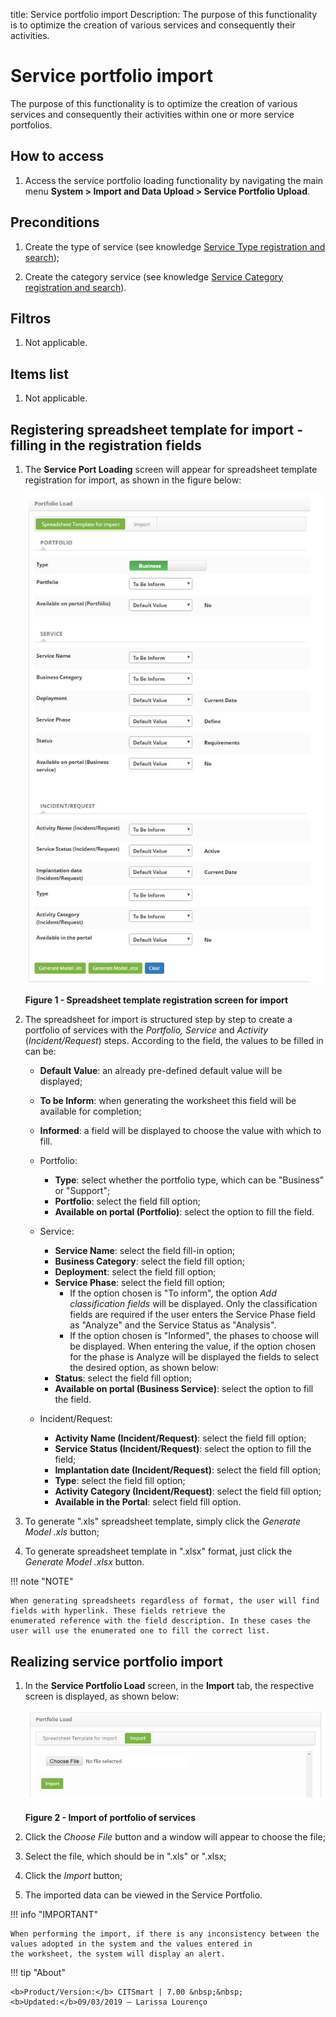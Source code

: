 title: Service portfolio import
Description: The purpose of this functionality is to optimize the creation of various services and consequently their activities.
# Service portfolio import

The purpose of this functionality is to optimize the creation of various services and consequently their activities within one or 
more service portfolios.

How to access
-----------------

1. Access the service portfolio loading functionality by navigating the main menu 
**System > Import and Data Upload > Service Portfolio Upload**.

Preconditions
----------------

1. Create the type of service (see knowledge [Service Type registration and search](/en-us/citsmart-platform-7/processes/portfolio-and-catalog/type-service.html));

2. Create the category service (see knowledge [Service Category registration and search](/en-us/citsmart-platform-7/processes/portfolio-and-catalog/service-category.html)).

Filtros
---------

1. Not applicable.

Items list
-------------------

1. Not applicable.

Registering spreadsheet template for import - filling in the registration fields
---------------------------------------------------------------------------------------

1. The **Service Port Loading** screen will appear for spreadsheet template registration for import, as shown in the figure below:

    ![Entry](images/portfolio.img1.jpg)
    
    **Figure 1 - Spreadsheet template registration screen for import**
    
2. The spreadsheet for import is structured step by step to create a portfolio of services with the *Portfolio, Service* and *Activity* (*Incident/Request*) steps. According to the field, the values to be filled in can be:

    - **Default Value**: an already pre-defined default value will be displayed;
    - **To be Inform**: when generating the worksheet this field will be available for completion;
    - **Informed**: a field will be displayed to choose the value with which to fill.
    
    - Portfolio:
        - **Type**: select whether the portfolio type, which can be "Business" or "Support";
        - **Portfolio**: select the field fill option;
        - **Available on portal (Portfolio)**: select the option to fill the field.
        
    - Service:
        - **Service Name**: select the field fill-in option;
        - **Business Category**: select the field fill option;
        - **Deployment**: select the field fill option;
        - **Service Phase**: select the field fill option;
            - If the option chosen is "To inform", the option *Add classification fields* will be displayed. Only the 
            classification fields are required if the user enters the Service Phase field as "Analyze" and the Service Status as 
            "Analysis".
            - If the option chosen is "Informed", the phases to choose will be displayed. When entering the value, if the option 
            chosen for the phase is Analyze will be displayed the fields to select the desired option, as shown below:
        - **Status**: select the field fill option;
        - **Available on portal (Business Service)**: select the option to fill the field.
        
    - Incident/Request:
        - **Activity Name (Incident/Request)**: select the field fill option;
        - **Service Status (Incident/Request)**: select the option to fill the field;
        - **Implantation date (Incident/Request)**: select the field fill option;
        - **Type**: select the field fill option;
        - **Activity Category (Incident/Request)**: select the field fill option;
        - **Available in the Portal**: select field fill option.
        
3. To generate ".xls" spreadsheet template, simply click the *Generate Model .xls* button;

4. To generate spreadsheet template in ".xlsx" format, just click the *Generate Model .xlsx* button.

!!! note "NOTE"

    When generating spreadsheets regardless of format, the user will find fields with hyperlink. These fields retrieve the 
    enumerated reference with the field description. In these cases the user will use the enumerated one to fill the correct list.
    
Realizing service portfolio import
------------------------------------------------

1. In the **Service Portfolio Load** screen, in the **Import** tab, the respective screen is displayed, as shown below:

    ![Import](images/portfolio.img2.jpg)
    
    **Figure 2 - Import of portfolio of services**
    
2. Click the *Choose File* button and a window will appear to choose the file;

3. Select the file, which should be in ".xls" or ".xlsx;

4. Click the *Import* button;

5. The imported data can be viewed in the Service Portfolio.

!!! info "IMPORTANT"

    When performing the import, if there is any inconsistency between the values adopted in the system and the values entered in 
    the worksheet, the system will display an alert.
    
!!! tip "About"

    <b>Product/Version:</b> CITSmart | 7.00 &nbsp;&nbsp;
    <b>Updated:</b>09/03/2019 – Larissa Lourenço
